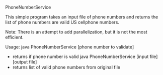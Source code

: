 PhoneNumberService

This simple program takes an input file of phone numbers and returns the list
of phone numbers are valid US cellphone numbers.

Note: There is an attempt to add parallelization, but it is not the most efficient.

Usage: 
java PhoneNumberService [phone number to validate]
- returns if phone number is valid
java PhoneNumberService [input file] [output file]
- returns list of valid phone numbers from original file
